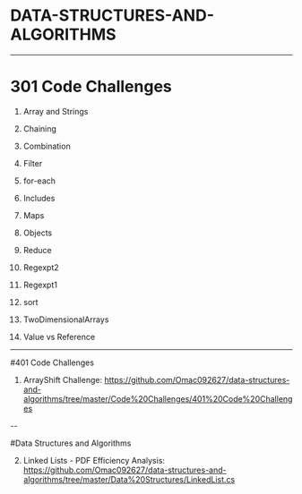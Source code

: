 # DATA-STRUCTURES-AND-ALGORITHMS

---

# 301 Code Challenges

1. Array and Strings

2. Chaining

3. Combination

4. Filter

5. for-each

6. Includes

7. Maps

8. Objects

9. Reduce

10. Regexpt2

11. Regexpt1

12. sort

13. TwoDimensionalArrays

14. Value vs Reference





---




#401 Code Challenges

1. ArrayShift Challenge: https://github.com/Omac092627/data-structures-and-algorithms/tree/master/Code%20Challenges/401%20Code%20Challenges





--

#Data Structures and Algorithms

2. Linked Lists - PDF Efficiency Analysis: https://github.com/Omac092627/data-structures-and-algorithms/tree/master/Data%20Structures/LinkedList.cs

